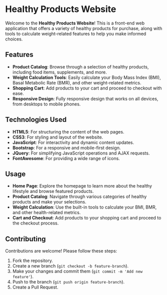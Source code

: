 # Healthy Products Website

Welcome to the **Healthy Products Website**! This is a front-end web application that offers a variety of healthy products for purchase, along with tools to calculate weight-related features to help you make informed choices.

## Features

- **Product Catalog**: Browse through a selection of healthy products, including food items, supplements, and more.
- **Weight Calculation Tools**: Easily calculate your Body Mass Index (BMI), Basal Metabolic Rate (BMR), and other weight-related metrics.
- **Shopping Cart**: Add products to your cart and proceed to checkout with ease.
- **Responsive Design**: Fully responsive design that works on all devices, from desktops to mobile phones.

## Technologies Used

- **HTML5**: For structuring the content of the web pages.
- **CSS3**: For styling and layout of the website.
- **JavaScript**: For interactivity and dynamic content updates.
- **Bootstrap**: For a responsive and mobile-first design.
- **JQuery**: For simplifying JavaScript operations and AJAX requests.
- **FontAwesome**: For providing a wide range of icons.

## Usage

- **Home Page**: Explore the homepage to learn more about the healthy lifestyle and browse featured products.
- **Product Catalog**: Navigate through various categories of healthy products and make your selections.
- **Weight Calculation**: Use the built-in tools to calculate your BMI, BMR, and other health-related metrics.
- **Cart and Checkout**: Add products to your shopping cart and proceed to the checkout process.

## Contributing

Contributions are welcome! Please follow these steps:

1. Fork the repository.
2. Create a new branch (`git checkout -b feature-branch`).
3. Make your changes and commit them (`git commit -m 'Add new feature'`).
4. Push to the branch (`git push origin feature-branch`).
5. Create a Pull Request.

